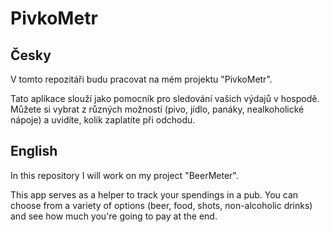# PivkoMetr

## Česky
V tomto repozitáři budu pracovat na mém projektu "PivkoMetr".

Tato aplikace slouží jako pomocník pro sledování vašich výdajů v hospodě. Můžete si vybrat z různých možností (pivo, jídlo, panáky, nealkoholické nápoje) a uvidíte, kolik zaplatíte při odchodu.

## English
In this repository I will work on my project "BeerMeter".

This app serves as a helper to track your spendings in a pub. You can choose from a variety of options (beer, food, shots, non-alcoholic drinks) and see how much you're going to pay at the end.
